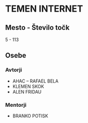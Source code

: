 # TEMEN INTERNET
## Mesto - Število točk
5 - 113
## Osebe
### Avtorji
 * AHAC – RAFAEL BELA
 * KLEMEN SKOK
 * ALEN FRIDAU
### Mentorji
 * BRANKO POTISK